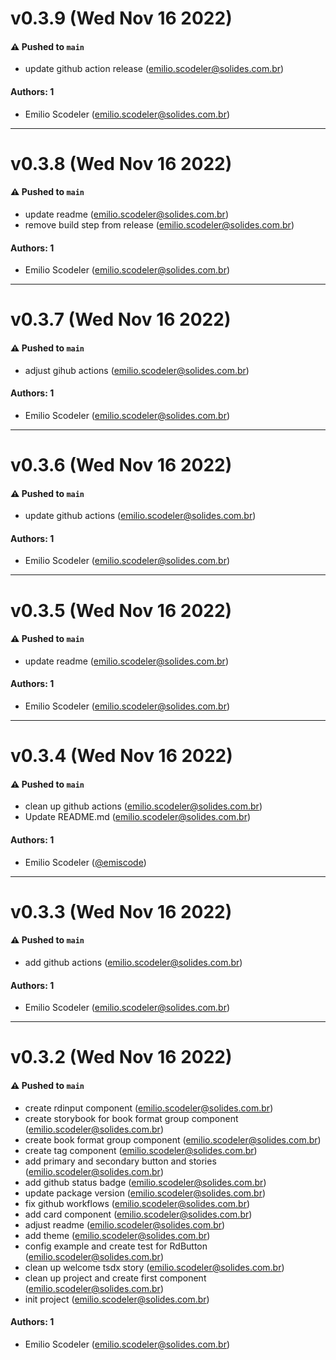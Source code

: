 # v0.3.9 (Wed Nov 16 2022)

#### ⚠️ Pushed to `main`

- update github action release (emilio.scodeler@solides.com.br)

#### Authors: 1

- Emilio Scodeler (emilio.scodeler@solides.com.br)

---

# v0.3.8 (Wed Nov 16 2022)

#### ⚠️ Pushed to `main`

- update readme (emilio.scodeler@solides.com.br)
- remove build step from release (emilio.scodeler@solides.com.br)

#### Authors: 1

- Emilio Scodeler (emilio.scodeler@solides.com.br)

---

# v0.3.7 (Wed Nov 16 2022)

#### ⚠️ Pushed to `main`

- adjust gihub actions (emilio.scodeler@solides.com.br)

#### Authors: 1

- Emilio Scodeler (emilio.scodeler@solides.com.br)

---

# v0.3.6 (Wed Nov 16 2022)

#### ⚠️ Pushed to `main`

- update github actions (emilio.scodeler@solides.com.br)

#### Authors: 1

- Emilio Scodeler (emilio.scodeler@solides.com.br)

---

# v0.3.5 (Wed Nov 16 2022)

#### ⚠️ Pushed to `main`

- update readme (emilio.scodeler@solides.com.br)

#### Authors: 1

- Emilio Scodeler (emilio.scodeler@solides.com.br)

---

# v0.3.4 (Wed Nov 16 2022)

#### ⚠️ Pushed to `main`

- clean up github actions (emilio.scodeler@solides.com.br)
- Update README.md (emilio.scodeler@solides.com.br)

#### Authors: 1

- Emilio Scodeler ([@emiscode](https://github.com/emiscode))

---

# v0.3.3 (Wed Nov 16 2022)

#### ⚠️ Pushed to `main`

- add github actions (emilio.scodeler@solides.com.br)

#### Authors: 1

- Emilio Scodeler (emilio.scodeler@solides.com.br)

---

# v0.3.2 (Wed Nov 16 2022)

#### ⚠️ Pushed to `main`

- create rdinput component (emilio.scodeler@solides.com.br)
- create storybook for book format group component (emilio.scodeler@solides.com.br)
- create book format group component (emilio.scodeler@solides.com.br)
- create tag component (emilio.scodeler@solides.com.br)
- add primary and secondary button and stories (emilio.scodeler@solides.com.br)
- add github status badge (emilio.scodeler@solides.com.br)
- update package version (emilio.scodeler@solides.com.br)
- fix github workflows (emilio.scodeler@solides.com.br)
- add card component (emilio.scodeler@solides.com.br)
- adjust readme (emilio.scodeler@solides.com.br)
- add theme (emilio.scodeler@solides.com.br)
- config example and create test for RdButton (emilio.scodeler@solides.com.br)
- clean up welcome tsdx story (emilio.scodeler@solides.com.br)
- clean up project and create first component (emilio.scodeler@solides.com.br)
- init project (emilio.scodeler@solides.com.br)

#### Authors: 1

- Emilio Scodeler (emilio.scodeler@solides.com.br)

